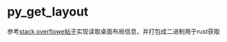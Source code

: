 # py_get_layout

参考[stack overflowe帖子](https://stackoverflow.com/questions/78591447/getting-desktop-icons-positions-with-pywin32-python)实现读取桌面布局信息，并打包成二进制用于rust获取